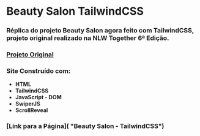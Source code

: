 # Beauty Salon TailwindCSS
### Réplica do projeto Beauty Salon agora feito com TailwindCSS, projeto original realizado na NLW Together 6ª Edição.
### [Projeto Original](https://github.com/luca-merighi/NLW6-Together-OriginSix)

### Site Construído com:
- **HTML**
- **TailwindCSS**
- **JavaScript - DOM**
- **SwiperJS**
- **ScrollReveal**

### [Link para a Página]( "Beauty Salon - TailwindCSS")
